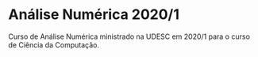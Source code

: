 # Análise Numérica 2020/1

Curso de Análise Numérica ministrado na UDESC em 2020/1 para o curso de Ciência da Computação.
